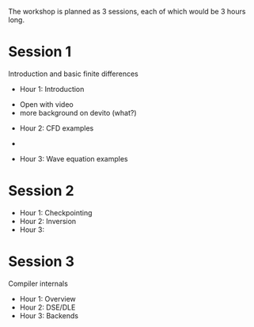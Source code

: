 The workshop is planned as 3 sessions, each of which would be 3 hours long. 
# Session 1
Introduction and basic finite differences
- Hour 1: Introduction 
* Open with video
* more background on devito (what?)
- Hour 2: CFD examples
* 
- Hour 3: Wave equation examples
# Session 2
- Hour 1: Checkpointing
- Hour 2: Inversion
- Hour 3:
# Session 3
Compiler internals
- Hour 1: Overview
- Hour 2: DSE/DLE
- Hour 3: Backends